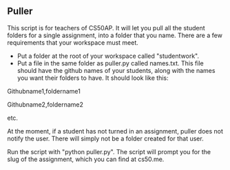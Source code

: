 ## Puller ##

This script is for teachers of CS50AP.  It will let you pull all the student folders for a single assignment, into a folder that you name.  There are a few requirements that your workspace must meet.

- Put a folder at the root of your workspace called "studentwork".  
- Put a file in the same folder as puller.py called names.txt.  This file should have the github names of your students, along with the names you want their folders to have.  It should look like this:

Githubname1,foldername1

Githubname2,foldername2

etc.

At the moment, if a student has not turned in an assignment, puller does not notify the user.  There will simply not be a folder created for that user.

Run the script with "python puller.py".  The script will prompt you for the slug of the assignment, which you can find at cs50.me.  


